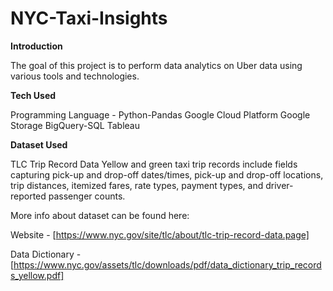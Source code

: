 # NYC-Taxi-Insights

**Introduction**

The goal of this project is to perform data analytics on Uber data using various tools and technologies.

**Tech Used**

Programming Language - Python-Pandas
Google Cloud Platform
Google Storage
BigQuery-SQL
Tableau

**Dataset Used**

TLC Trip Record Data Yellow and green taxi trip records include fields capturing pick-up and drop-off dates/times, pick-up and drop-off locations, trip distances, itemized fares, rate types, payment types, and driver-reported passenger counts.

More info about dataset can be found here:

Website - [https://www.nyc.gov/site/tlc/about/tlc-trip-record-data.page]

Data Dictionary - [https://www.nyc.gov/assets/tlc/downloads/pdf/data_dictionary_trip_records_yellow.pdf]




